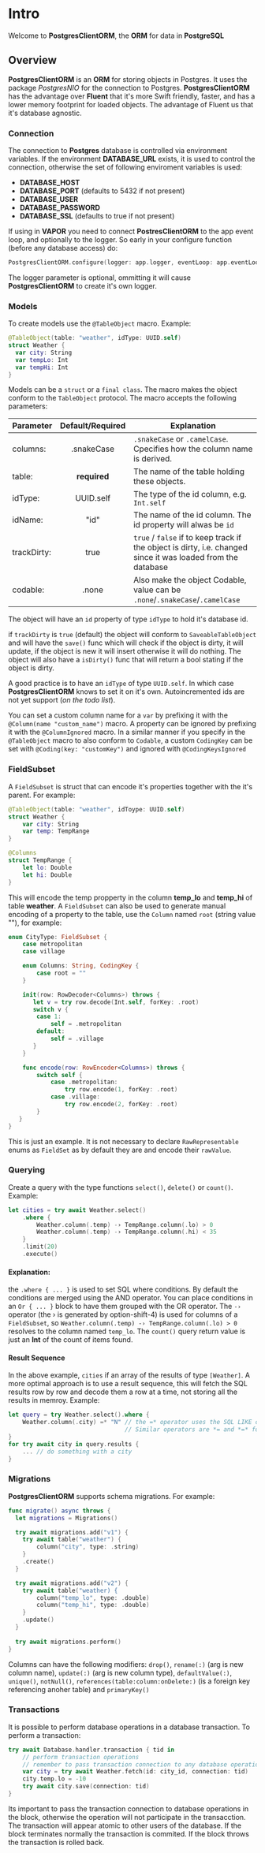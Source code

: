 # Intro

Welcome to **PostgresClientORM**, the **ORM** for data in **PostgreSQL**

## Overview

**PostgresClientORM** is an **ORM** for storing objects in Postgres. It uses the package *PostgresNIO* for the connection to Postgres. **PostgresClientORM** has the advantage over **Fluent** that it's more Swift friendly, faster, and has a lower memory footprint for loaded objects. The advantage of Fluent us that it's database agnostic.

### Connection

The connection to **Postgres** database is controlled via environment variables. If the environment **DATABASE_URL** exists, it is used to control the connection, otherwise the set of following enviroment variables is used:
- **DATABASE_HOST**
- **DATABASE_PORT** (defaults to 5432 if not present)
- **DATABASE_USER**
- **DATABASE_PASSWORD**
- **DATABASE_SSL** (defaults to true if not present)

If using in **VAPOR** you need to connect **PostresClientORM** to the app event loop, and optionally to the logger. So early in your configure function (before any database access) do:

```swift
PostgresClientORM.configure(logger: app.logger, eventLoop: app.eventLoopGroup.next())
```

The logger parameter is optional, ommitting it will cause **PostgresClientORM** to create it's own logger.

### Models

To create models use the ``@TableObject`` macro. Example:
```Swift
@TableObject(table: "weather", idType: UUID.self)
struct Weather {
  var city: String
  var tempLo: Int
  var tempHi: Int
}
```

Models can be a ``struct`` or a ``final class``. The macro makes the object conform to the ``TableObject`` protocol. The macro accepts the following parameters:

| Parameter | Default/Required | Explanation |
|-----------|:-------:|-------------|
| columns: | .snakeCase | ``.snakeCase`` or ``.camelCase``. Cpecifies how the column name is derived. |
| table: | **required** | The name of the table holding these objects. |
| idType: | UUID.self | The type of the id column, e.g. ``Int.self`` |
| idName: | "id" | The name of the id column. The id property will alwas be `id` |
| trackDirty: | true | `true` / `false` if to keep track if the object is dirty, i.e. changed since it was loaded from the database |
| codable: | .none | Also make the object Codable, value can be `.none`/`.snakeCase`/`.camelCase` |

The object will have an `id` property of type `idType` to hold it's database id.

if `trackDirty` is `true` (default) the object will conform to `SaveableTableObject` and will have the `save()` func which will check if the object is dirty, it will update, if the object is new it will insert otherwise it will do nothing. The object will also have a `isDirty()` func that will return a bool stating if the object is dirty.

A good practice is to have an `idType` of type `UUID.self`. In which case **PostgresClientORM** knows to set it on it's own. Autoincremented ids are not yet support (*on the todo list*).

You can set a custom column name for a `var` by prefixing it with the `@Column(name "custom_name")` macro. A property can be ignored by prefixing it with the `@ColumnIgnored` macro. In a similar manner if you specify in the `@TableObject` macro to also conform to `Codable`, a custom `CodingKey` can be set with `@Coding(key: "customKey")` and ignored with `@CodingKeysIgnored`

### FieldSubset

A `FieldSubset` is struct that can encode it's properties together with the it's parent. For example:
```swift
@TableObject(table: "weather", idToype: UUID.self)
struct Weather {
    var city: String
    var temp: TempRange
}

@Columns
struct TempRange {
    let lo: Double
    let hi: Double
}
```

This will encode the temp propperty in the column **temp_lo** and **temp_hi** of table **weather**. A `FieldSubset` can also be used to generate manual encoding of a property to the table, use the `Column` named `root` (string value ""), for example:

```swift
enum CityType: FieldSubset {
    case metropolitan
    case village

    enum Columns: String, CodingKey {
        case root = ""
    }

    init(row: RowDecoder<Columns>) throws {
       let v = try row.decode(Int.self, forKey: .root)
       switch v {
        case 1:
            self = .metropolitan
        default:
            self = .village
       }
    }

    func encode(row: RowEncoder<Columns>) throws {
        switch self {
            case .metropolitan: 
                try row.encode(1, forKey: .root)
            case .village: 
                try row.encode(2, forKey: .root)
        }
   }
}
```

This is just an example. It is not necessary to declare `RawRepresentable` enums as `FieldSet` as by default they are and encode their `rawValue`.

### Querying

Create a query with the type functions `select()`, `delete()` or `count()`. Example:
```swift
let cities = try await Weather.select()
    .where {
        Weather.column(.temp) -› TempRange.column(.lo) > 0
        Weather.column(.temp) -› TempRange.column(.hi) < 35
    }
    .limit(20)
    .execute()
```

#### Explanation:

the `.where { ... }` is used to set SQL where conditions. By default the conditions are merged using the AND operator. You can place conditions in an `Or { ... }` block to have them grouped with the OR operator. The `-›` operator (the › is generated by option-shift-4) is used for columns of a `FieldSubset`, so `Weather.column(.temp) -› TempRange.column(.lo) > 0` resolves to the column named `temp_lo`. The `count()` query return value is just an **Int** of the count of items found.

#### Result Sequence

In the above example, `cities` if an array of the results of type `[Weather]`. A more optimal approach is to use a result sequence, this will fetch the SQL results row by row and decode them a row at a time, not storing all the results in memroy. Example:
```swift
let query = try Weather.select().where {
    Weather.column(.city) =* "N" // the =* operator uses the SQL LIKE operator to find strings with the N prefix. 
                                 // Similar operators are *= and *=* for suffix and contains respectively.
}
for try await city in query.results {
    ... // do something with a city
}
```

### Migrations

**PostgresClientORM** supports schema migrations. For example:
```swift
func migrate() async throws {
  let migrations = Migrations()

  try await migrations.add("v1") {
    try await table("weather") {
        column("city", type: .string)
    }
    .create()
  }

  try await migrations.add("v2") {
    try await table("weather) {
        column("temp_lo", type: .double)
        column("temp_hi", type: .double)
    }
    .update()
  }
  
  try await migrations.perform()
}
```

Columns can have the following modifiers: `drop()`, `rename(:)` (arg is new column name), `update(:)` (arg is new column type), `defaultValue(:)`, `unique()`, `notNull()`, `references(table:column:onDelete:)` (is a foreign key referencing anoher table) and `primaryKey()`

### Transactions

It is possible to perform database operations in a database transaction. To perform a transaction:
```swift
try await Database.handler.transaction { tid in
    // perform transaction operations
    // remember to pass transaction connection to any database operation
    var city = try await Weather.fetch(id: city_id, connection: tid)
    city.temp.lo = -10
    try await city.save(connection: tid)
}
```

Its important to pass the transaction connection to database operations in the block, otherwise the operation will not participate in the transacction. The transaction will appear atomic to other users of the database. If the block terminates normally the transaction is commited. If the block throws the transaction is rolled back.
